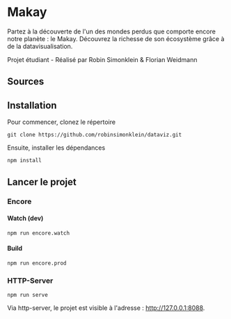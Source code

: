 # Makay

Partez à la découverte de l'un des mondes perdus que comporte encore notre planète : le Makay. Découvrez la richesse de son écosystème grâce à de la  datavisualisation.

Projet étudiant - Réalisé par Robin Simonklein & Florian Weidmann

## Sources

## Installation

Pour commencer, clonez le répertoire
```
git clone https://github.com/robinsimonklein/dataviz.git
```

Ensuite, installer les dépendances
```
npm install
```

## Lancer le projet
### Encore
#### Watch (dev)
```
npm run encore.watch
```

#### Build 
```
npm run encore.prod
```

### HTTP-Server
```
npm run serve
```

Via http-server, le projet est visible à l'adresse : http://127.0.0.1:8088.
